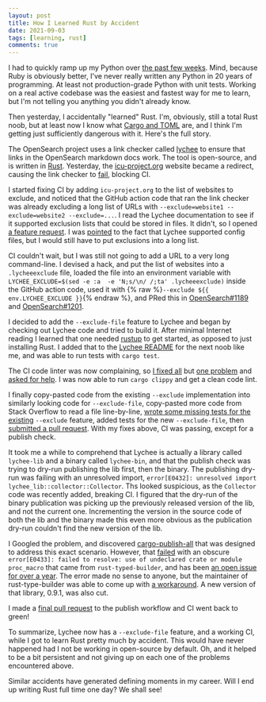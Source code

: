 ```yaml
---
layout: post
title: How I Learned Rust by Accident
date: 2021-09-03
tags: [learning, rust]
comments: true
---
```

I had to quickly ramp up my Python over [the past few weeks](https://github.com/opensearch-project/opensearch-build/pulls?q=is%3Apr+is%3Aclosed+author%3Adblock). Mind, because Ruby is obviously better, I've never really written any Python in 20 years of programming. At least not production-grade Python with unit tests. Working on a real active codebase was the easiest and fastest way for me to learn, but I'm not telling you anything you didn't already know.

Then yesterday, I accidentally "learned" Rust. I'm, obviously, still a total Rust noob, but at least now I know what [Cargo and TOML](https://doc.rust-lang.org/cargo/reference/manifest.html) are, and I think I'm getting just sufficiently dangerous with it. Here's the full story.

The OpenSearch project uses a link checker called [lychee](https://github.com/lycheeverse/lychee) to ensure that links in the OpenSearch markdown docs work. The tool is open-source, and is written in [Rust](https://www.rust-lang.org/). Yesterday, the [icu-project.org](http://icu-project.org/) website became a redirect, causing the link checker to [fail](https://github.com/opensearch-project/OpenSearch/issues/1199), blocking CI.

I started fixing CI by adding `icu-project.org` to the list of websites to exclude, and noticed that the GitHub action code that ran the link checker was already excluding a long list of URLs with `--exclude=website1 --exclude=website2 --exclude=...`. I read the Lychee documentation to see if it supported exclusion lists that could be stored in files. It didn't, so I opened [a feature request](https://github.com/lycheeverse/lychee/issues/302). I was [pointed](https://github.com/lycheeverse/lychee/issues/302#issuecomment-909599246) to the fact that Lychee supported config files, but I would still have to put exclusions into a long list.

CI couldn't wait, but I was still not going to add a URL to a very long command-line. I devised a hack, and put the list of websites into a `.lycheeexclude` file, loaded the file into an environment variable with `LYCHEE_EXCLUDE=$(sed -e :a  -e 'N;s/\n/ /;ta' .lycheeexclude)` inside the GitHub action code, used it with {% raw %}`--exclude ${{ env.LYCHEE_EXCLUDE }}`{% endraw %}, and PRed this in [OpenSearch#1189](https://github.com/opensearch-project/OpenSearch/pull/1189) and [OpenSearch#1201](https://github.com/opensearch-project/OpenSearch/pull/1201).

I decided to add the `--exclude-file` feature to Lychee and began by checking out Lychee code and tried to build it. After minimal Internet reading I learned that one needed [rustup](https://rustup.rs/) to get started, as opposed to just installing Rust. I added that to the [Lychee README](https://github.com/lycheeverse/lychee/blob/master/README.md#contributing-to-lychee) for the next noob like me, and was able to run tests with `cargo test`.

The CI code linter was now complaining, so [I fixed all](https://github.com/lycheeverse/lychee/commit/c5d75447cad2a665e9bb126f2a04090ebd6df7f5) but [one problem](https://github.com/lycheeverse/lychee/pull/304#issuecomment-911603614) and [asked for help](https://github.com/lycheeverse/lychee/pull/304#issuecomment-912158085). I was now able to run `cargo clippy` and get a clean code lint.  

I finally copy-pasted code from the existing `--exclude` implementation into similarly looking code for  `--exclude-file`, copy-pasted more code from Stack Overflow to read a file line-by-line, [wrote some missing tests for the existing](https://github.com/lycheeverse/lychee/pull/306#discussion_r701921275) `--exclude` feature, added tests for the new `--exclude-file`, then [submitted a pull request](https://github.com/lycheeverse/lychee/pull/306). With my fixes above, CI was passing, except for a publish check.

It took me a while to comprehend that Lychee is actually a library called `lychee-lib` and a binary called `lychee-bin`, and that the publish check was trying to dry-run publishing the lib first, then the binary. The publishing dry-run was failing with an unresolved import, `error[E0432]: unresolved import lychee_lib::collector::Collector`. Ths looked suspicious, as the `Collector` code was recently added, breaking CI. I figured that the dry-run of the binary publication was picking up the previously released version of the lib, and not the current one. Incrementing the version in the source code of both the lib and the binary made this even more obvious as the publication dry-run couldn't find the new version of the lib.

I Googled the problem, and discovered [cargo-publish-all](https://crates.io/crates/cargo-publish-all) that was designed to address this exact scenario. However, that [failed](https://github.com/idanarye/rust-typed-builder/issues/57) with an obscure `error[E0433]: failed to resolve: use of undeclared crate or module proc_macro` that came from `rust-typed-builder`, and has been [an open issue for over a year](https://gitlab.com/torkleyy/cargo-publish-all/-/issues/3). The error made no sense to anyone, but the maintainer of rust-type-builder was able to come up with [a workaround](https://github.com/idanarye/rust-typed-builder/issues/57#issuecomment-912802451). A new version of that library, 0.9.1, was also cut.

I made a [final pull request](https://github.com/lycheeverse/lychee/pull/309) to the publish workflow and CI went back to green!

To summarize, Lychee now has a `--exclude-file` feature, and a working CI, while I got to learn Rust pretty much by accident. This would have never happened had I not be working in open-source by default. Oh, and it helped to be a bit persistent and not giving up on each one of the problems encountered above.

Similar accidents have generated defining moments in my career. Will I end up writing Rust full time one day? We shall see!




